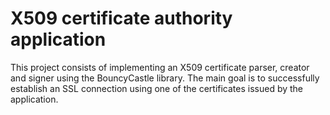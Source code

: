 # X509 certificate authority application
This project consists of implementing an X509 certificate parser, creator and signer using the BouncyCastle library. The main goal is to successfully establish an SSL connection using one of the certificates issued by the application.
